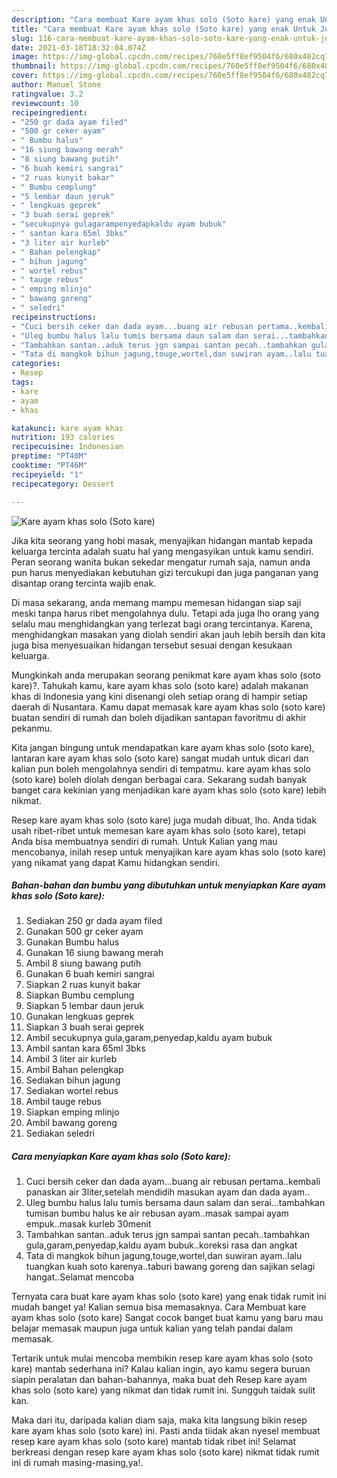 ```yaml
---
description: "Cara membuat Kare ayam khas solo (Soto kare) yang enak Untuk Jualan"
title: "Cara membuat Kare ayam khas solo (Soto kare) yang enak Untuk Jualan"
slug: 116-cara-membuat-kare-ayam-khas-solo-soto-kare-yang-enak-untuk-jualan
date: 2021-03-18T18:32:04.074Z
image: https://img-global.cpcdn.com/recipes/760e5ff8ef9504f6/680x482cq70/kare-ayam-khas-solo-soto-kare-foto-resep-utama.jpg
thumbnail: https://img-global.cpcdn.com/recipes/760e5ff8ef9504f6/680x482cq70/kare-ayam-khas-solo-soto-kare-foto-resep-utama.jpg
cover: https://img-global.cpcdn.com/recipes/760e5ff8ef9504f6/680x482cq70/kare-ayam-khas-solo-soto-kare-foto-resep-utama.jpg
author: Manuel Stone
ratingvalue: 3.2
reviewcount: 10
recipeingredient:
- "250 gr dada ayam filed"
- "500 gr ceker ayam"
- " Bumbu halus"
- "16 siung bawang merah"
- "8 siung bawang putih"
- "6 buah kemiri sangrai"
- "2 ruas kunyit bakar"
- " Bumbu cemplung"
- "5 lembar daun jeruk"
- " lengkuas geprek"
- "3 buah serai geprek"
- "secukupnya gulagarampenyedapkaldu ayam bubuk"
- " santan kara 65ml 3bks"
- "3 liter air kurleb"
- " Bahan pelengkap"
- " bihun jagung"
- " wortel rebus"
- " tauge rebus"
- " emping mlinjo"
- " bawang goreng"
- " seledri"
recipeinstructions:
- "Cuci bersih ceker dan dada ayam...buang air rebusan pertama..kembali panaskan air 3liter,setelah mendidih masukan ayam dan dada ayam.."
- "Uleg bumbu halus lalu tumis bersama daun salam dan serai...tambahkan tumisan bumbu halus ke air rebusan ayam..masak sampai ayam empuk..masak kurleb 30menit"
- "Tambahkan santan..aduk terus jgn sampai santan pecah..tambahkan gula,garam,penyedap,kaldu ayam bubuk..koreksi rasa dan angkat"
- "Tata di mangkok bihun jagung,touge,wortel,dan suwiran ayam..lalu tuangkan kuah soto karenya..taburi bawang goreng dan sajikan selagi hangat..Selamat mencoba"
categories:
- Resep
tags:
- kare
- ayam
- khas

katakunci: kare ayam khas 
nutrition: 193 calories
recipecuisine: Indonesian
preptime: "PT40M"
cooktime: "PT46M"
recipeyield: "1"
recipecategory: Dessert

---
```



![Kare ayam khas solo (Soto kare)](https://img-global.cpcdn.com/recipes/760e5ff8ef9504f6/680x482cq70/kare-ayam-khas-solo-soto-kare-foto-resep-utama.jpg)

Jika kita seorang yang hobi masak, menyajikan hidangan mantab kepada keluarga tercinta adalah suatu hal yang mengasyikan untuk kamu sendiri. Peran seorang  wanita bukan sekedar mengatur rumah saja, namun anda pun harus menyediakan kebutuhan gizi tercukupi dan juga panganan yang disantap orang tercinta wajib enak.

Di masa  sekarang, anda memang mampu memesan hidangan siap saji meski tanpa harus ribet mengolahnya dulu. Tetapi ada juga lho orang yang selalu mau menghidangkan yang terlezat bagi orang tercintanya. Karena, menghidangkan masakan yang diolah sendiri akan jauh lebih bersih dan kita juga bisa menyesuaikan hidangan tersebut sesuai dengan kesukaan keluarga. 



Mungkinkah anda merupakan seorang penikmat kare ayam khas solo (soto kare)?. Tahukah kamu, kare ayam khas solo (soto kare) adalah makanan khas di Indonesia yang kini disenangi oleh setiap orang di hampir setiap daerah di Nusantara. Kamu dapat memasak kare ayam khas solo (soto kare) buatan sendiri di rumah dan boleh dijadikan santapan favoritmu di akhir pekanmu.

Kita jangan bingung untuk mendapatkan kare ayam khas solo (soto kare), lantaran kare ayam khas solo (soto kare) sangat mudah untuk dicari dan kalian pun boleh mengolahnya sendiri di tempatmu. kare ayam khas solo (soto kare) boleh diolah dengan berbagai cara. Sekarang sudah banyak banget cara kekinian yang menjadikan kare ayam khas solo (soto kare) lebih nikmat.

Resep kare ayam khas solo (soto kare) juga mudah dibuat, lho. Anda tidak usah ribet-ribet untuk memesan kare ayam khas solo (soto kare), tetapi Anda bisa membuatnya sendiri di rumah. Untuk Kalian yang mau mencobanya, inilah resep untuk menyajikan kare ayam khas solo (soto kare) yang nikamat yang dapat Kamu hidangkan sendiri.

<!--inarticleads1-->

##### Bahan-bahan dan bumbu yang dibutuhkan untuk menyiapkan Kare ayam khas solo (Soto kare):

1. Sediakan 250 gr dada ayam filed
1. Gunakan 500 gr ceker ayam
1. Gunakan  Bumbu halus
1. Gunakan 16 siung bawang merah
1. Ambil 8 siung bawang putih
1. Gunakan 6 buah kemiri sangrai
1. Siapkan 2 ruas kunyit bakar
1. Siapkan  Bumbu cemplung
1. Siapkan 5 lembar daun jeruk
1. Gunakan  lengkuas geprek
1. Siapkan 3 buah serai geprek
1. Ambil secukupnya gula,garam,penyedap,kaldu ayam bubuk
1. Ambil  santan kara 65ml 3bks
1. Ambil 3 liter air kurleb
1. Ambil  Bahan pelengkap
1. Sediakan  bihun jagung
1. Sediakan  wortel rebus
1. Ambil  tauge rebus
1. Siapkan  emping mlinjo
1. Ambil  bawang goreng
1. Sediakan  seledri




<!--inarticleads2-->

##### Cara menyiapkan Kare ayam khas solo (Soto kare):

1. Cuci bersih ceker dan dada ayam...buang air rebusan pertama..kembali panaskan air 3liter,setelah mendidih masukan ayam dan dada ayam..
1. Uleg bumbu halus lalu tumis bersama daun salam dan serai...tambahkan tumisan bumbu halus ke air rebusan ayam..masak sampai ayam empuk..masak kurleb 30menit
1. Tambahkan santan..aduk terus jgn sampai santan pecah..tambahkan gula,garam,penyedap,kaldu ayam bubuk..koreksi rasa dan angkat
1. Tata di mangkok bihun jagung,touge,wortel,dan suwiran ayam..lalu tuangkan kuah soto karenya..taburi bawang goreng dan sajikan selagi hangat..Selamat mencoba




Ternyata cara buat kare ayam khas solo (soto kare) yang enak tidak rumit ini mudah banget ya! Kalian semua bisa memasaknya. Cara Membuat kare ayam khas solo (soto kare) Sangat cocok banget buat kamu yang baru mau belajar memasak maupun juga untuk kalian yang telah pandai dalam memasak.

Tertarik untuk mulai mencoba membikin resep kare ayam khas solo (soto kare) mantab sederhana ini? Kalau kalian ingin, ayo kamu segera buruan siapin peralatan dan bahan-bahannya, maka buat deh Resep kare ayam khas solo (soto kare) yang nikmat dan tidak rumit ini. Sungguh taidak sulit kan. 

Maka dari itu, daripada kalian diam saja, maka kita langsung bikin resep kare ayam khas solo (soto kare) ini. Pasti anda tiidak akan nyesel membuat resep kare ayam khas solo (soto kare) mantab tidak ribet ini! Selamat berkreasi dengan resep kare ayam khas solo (soto kare) nikmat tidak rumit ini di rumah masing-masing,ya!.

